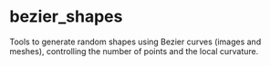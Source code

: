 # bezier_shapes

Tools to generate random shapes using Bezier curves (images and meshes), controlling the number of points and the local curvature.
